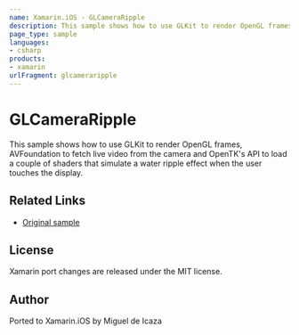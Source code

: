 ```yaml
---
name: Xamarin.iOS - GLCameraRipple
description: This sample shows how to use GLKit to render OpenGL frames, AVFoundation to fetch live video from the camera and OpenTK API to load a couple of...
page_type: sample
languages:
- csharp
products:
- xamarin
urlFragment: glcameraripple
---
```

# GLCameraRipple

This sample shows how to use GLKit to render OpenGL frames, AVFoundation to fetch live video from the camera and OpenTK's API to load a couple of shaders that simulate a water ripple effect when the user touches the display.

## Related Links

- [Original sample](http://developer.apple.com/library/ios/#samplecode/GLCameraRipple/Introduction/Intro.html)

## License

Xamarin port changes are released under the MIT license.

## Author

Ported to Xamarin.iOS by Miguel de Icaza
